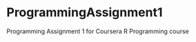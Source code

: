 ProgrammingAssignment1
======================

Programming Assignment 1 for Coursera R Programming course
